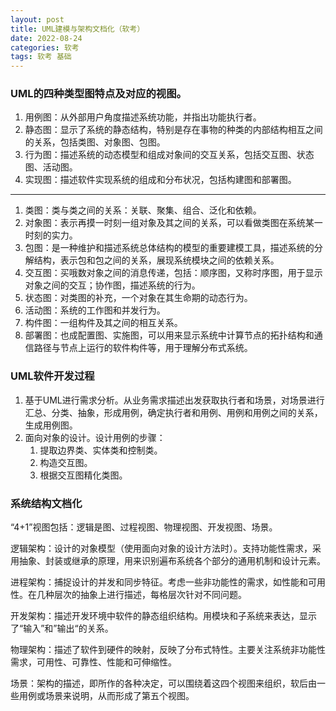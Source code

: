```yaml
---
layout: post
title: UML建模与架构文档化（软考）
date: 2022-08-24
categories: 软考
tags: 软考 基础 
---
```


### UML的四种类型图特点及对应的视图。

1. 用例图：从外部用户角度描述系统功能，并指出功能执行者。
2. 静态图：显示了系统的静态结构，特别是存在事物的种类的内部结构相互之间的关系，包括类图、对象图、包图。
3. 行为图：描述系统的动态模型和组成对象间的交互关系，包括交互图、状态图、活动图。
4. 实现图：描述软件实现系统的组成和分布状况，包括构建图和部署图。

---

1. 类图：类与类之间的关系：关联、聚集、组合、泛化和依赖。
2. 对象图：表示再摸一时刻一组对象及其之间的关系，可以看做类图在系统某一时刻的实力。
3. 包图：是一种维护和描述系统总体结构的模型的重要建模工具，描述系统的分解结构，表示包和包之间的关系，展现系统模块之间的依赖关系。
4. 交互图：买哦数对象之间的消息传递，包括：顺序图，又称时序图，用于显示对象之间的交互；协作图，描述系统的行为。
5. 状态图：对类图的补充，一个对象在其生命期的动态行为。
6. 活动图：系统的工作图和并发行为。
7. 构件图：一组构件及其之间的相互关系。
8. 部署图：也成配置图、实施图，可以用来显示系统中计算节点的拓扑结构和通信路径与节点上运行的软件构件等，用于理解分布式系统。

### UML软件开发过程

1. 基于UML进行需求分析。从业务需求描述出发获取执行者和场景，对场景进行汇总、分类、抽象，形成用例，确定执行者和用例、用例和用例之间的关系，生成用例图。
2. 面向对象的设计。设计用例的步骤：
   1. 提取边界类、实体类和控制类。
   2. 构造交互图。
   3. 根据交互图精化类图。

### 系统结构文档化

“4+1”视图包括：逻辑是图、过程视图、物理视图、开发视图、场景。

逻辑架构：设计的对象模型（使用面向对象的设计方法时）。支持功能性需求，采用抽象、封装或继承的原理，用来识别遍布系统各个部分的通用机制和设计元素。

进程架构：捕捉设计的并发和同步特征。考虑一些非功能性的需求，如性能和可用性。在几种层次的抽象上进行描述，每格层次针对不同问题。

开发架构：描述开发环境中软件的静态组织结构。用模块和子系统来表达，显示了“输入”和”输出“的关系。

物理架构：描述了软件到硬件的映射，反映了分布式特性。主要关注系统非功能性需求，可用性、可靠性、性能和可伸缩性。

场景：架构的描述，即所作的各种决定，可以围绕着这四个视图来组织，软后由一些用例或场景来说明，从而形成了第五个视图。